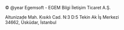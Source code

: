 &copy; @year Egemsoft - EGEM Bilgi İletişim Ticaret A.Ş. 

Altunizade Mah. Kısıklı Cad. N:3 D:5 Tekin Ak İş Merkezi  
34662, Üsküdar, İstanbul
